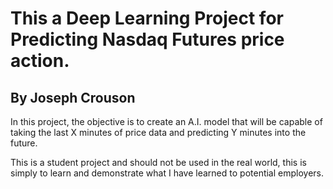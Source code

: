# This a Deep Learning Project for Predicting Nasdaq Futures price action.

## By Joseph Crouson

In this project, the objective is to create an A.I. model that will be capable of taking
the last X minutes of price data and predicting Y minutes into the future.

This is a student project and should not be used in the real world, this is simply to learn and
demonstrate what I have learned to potential employers.
